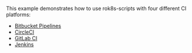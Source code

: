 This example demonstrates how to use rok8s-scripts with four different CI platforms:
- [Bitbucket Pipelines](/examples/ci/bitbucket-pipelines.yml)
- [CircleCI](/examples/ci/.circleci/config.yml)
- [GitLab CI](/examples/ci/.gitlab-ci.yml)
- [Jenkins](/examples/ci/Jenkinsfile)




